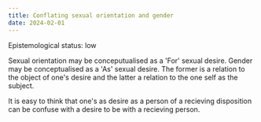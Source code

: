 ```yaml
---
title: Conflating sexual orientation and gender
date: 2024-02-01
---
```


Epistemological status: low

Sexual orientation may be conceputualised as a 'For' sexual desire. Gender may be conceptualised as a 'As' sexual desire. The former is a relation to the object of one's desire and the latter a relation to the one self as the subject.

It is easy to think that one's as desire as a person of a recieving disposition can be confuse with a desire to be with a recieving person. 
